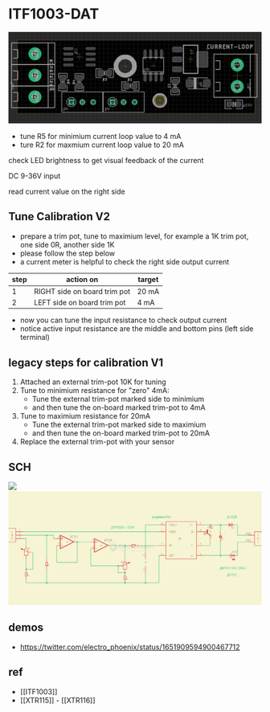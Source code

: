 

# ITF1003-DAT



![](52-18-17-31-03-2023.png)

- tune R5 for minimium current loop value to 4 mA
- ture R2 for maxmium current loop value to 20 mA

check LED brightness to get visual feedback of the current

DC 9-36V input

read current value on the right side 

## Tune Calibration V2
- prepare a trim pot, tune to maximium level, for example a 1K trim pot, one side 0R, another side 1K
- please follow the step below 
- a current meter is helpful to check the right side output current 

| step | action on                    | target |
| ---- | ---------------------------- | ------ |
| 1    | RIGHT side on board trim pot | 20 mA  |
| 2    | LEFT side on board trim pot  | 4  mA  |

- now you can tune the input resistance to check output current 
- notice active input resistance are the middle and bottom pins (left side terminal)


## legacy steps for calibration V1

1. Attached an external trim-pot 10K for tuning
2. Tune to minimium resistance for "zero" 4mA:
    - Tune the external trim-pot marked side to minimium
    - and then tune the on-board marked trim-pot to 4mA
3. Tune to maximium resistance for 20mA
    - Tune the external trim-pot marked side to maximium
    - and then tune the on-board marked trim-pot to 20mA
4. Replace the external trim-pot with your sensor



## SCH 

![](2025-02-02-17-36-47.png)![](2025-02-02-17-36-59.png)


## demos 
- https://twitter.com/electro_phoenix/status/1651909594900467712 



## ref 
- [[ITF1003]]
- [[XTR115]] - [[XTR116]]


